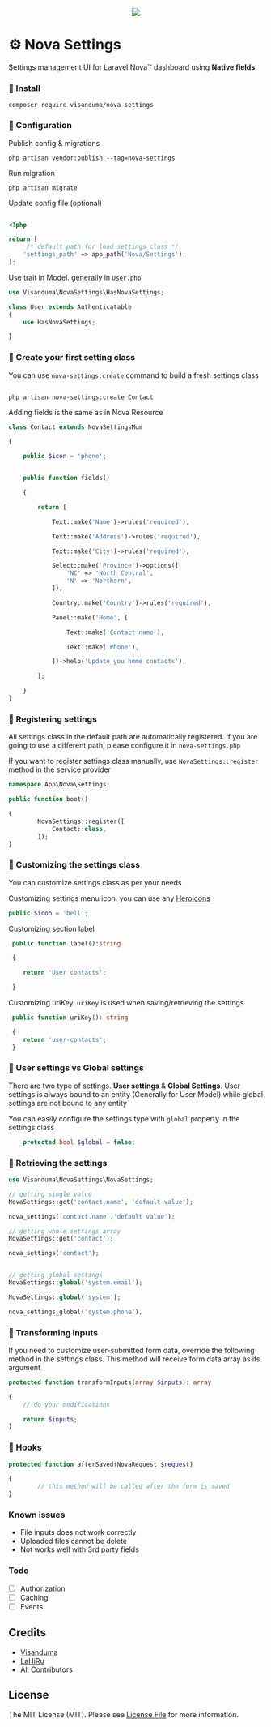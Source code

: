 <p align="center">

<img src="https://github.com/Visanduma/nova-settings/blob/file-uploading/cover.png?raw=true" />

</p>


# ⚙ Nova Settings

Settings management UI for Laravel Nova™ dashboard using **Native fields**

### 💠 Install

`composer require visanduma/nova-settings`

### 💠 Configuration

Publish config & migrations

```
php artisan vendor:publish --tag=nova-settings
```

Run migration

```
php artisan migrate
```

Update config file (optional)

```php

<?php

return [
     /* default path for load settings class */
    'settings_path' => app_path('Nova/Settings'),
];

```

Use trait in Model. generally in `User.php`

```php
use Visanduma\NovaSettings\HasNovaSettings;

class User extends Authenticatable
{
    use HasNovaSettings;

}

```

### 💠 Create your first setting class

You can use `nova-settings:create` command to build a fresh settings class

```

php artisan nova-settings:create Contact

```

Adding fields is the same as in Nova Resource

```php
class Contact extends NovaSettingsMum

{

    public $icon = 'phone';


    public function fields()

    {

        return [

            Text::make('Name')->rules('required'),

            Text::make('Address')->rules('required'),

            Text::make('City')->rules('required'),

            Select::make('Province')->options([
                'NC' => 'North Central',
                'N' => 'Northern',
            ]),

            Country::make('Country')->rules('required'),

            Panel::make('Home', [

                Text::make('Contact name'),

                Text::make('Phone'),

            ])->help('Update you home contacts'),

        ];

    }
}

```

### 💠 Registering settings

All settings class in the default path are automatically registered. If you are going to use a different path, please configure it in `nova-settings.php`

If you want to register settings class manually, use `NovaSettings::register` method in the service provider

```php
namespace App\Nova\Settings;

public function boot()

{
        NovaSettings::register([
            Contact::class,
        ]);
}
```

### 💠 Customizing the settings class

You can customize settings class as per your needs

Customizing settings menu icon. you can use any [Heroicons](https://v1.heroicons.com/)

```php
public $icon = 'bell';
```

Customizing section label

```php
 public function label():string

 {

    return 'User contacts';

 }
```

Customizing uriKey. `uriKey` is used when saving/retrieving the settings

```php
 public function uriKey(): string

 {
    return 'user-contacts';
 }
```

### 💠 User settings vs Global settings

There are two type of settings. **User settings** & **Global Settings**.
User settings is always bound to an entity (Generally for User Model) while global settings are not bound to any entity

You can easily configure the settings type with `global` property in the settings class

```php
    protected bool $global = false;
```

### 💠 Retrieving the settings

```php
use Visanduma\NovaSettings\NovaSettings;

// getting single value
NovaSettings::get('contact.name', 'default value');

nova_settings('contact.name','default value');

// getting whole settings array
NovaSettings::get('contact');

nova_settings('contact');


// getting global settings
NovaSettings::global('system.email');

NovaSettings::global('system');

nova_settings_global('system.phone'),
```

### 💠 Transforming inputs

If you need to customize user-submitted form data, override the following method in the settings class. This method will receive form data array as its argument

```php
protected function transformInputs(array $inputs): array

{
    // do your modifications

    return $inputs;
}
```

### 💠 Hooks

```php
protected function afterSaved(NovaRequest $request)

{
        // this method will be called after the form is saved
}
```

### Known issues

- File inputs does not work correctly
- Uploaded files cannot be delete
- Not works well with 3rd party fields

### Todo

- [ ] Authorization
- [ ] Caching
- [ ] Events

## Credits

- [Visanduma](https://github.com/Visanduma)
- [LaHiRu](https://github.com/lahirulhr)
- [All Contributors](../../contributors)

## License

The MIT License (MIT). Please see [License File](LICENSE.md) for more information.
